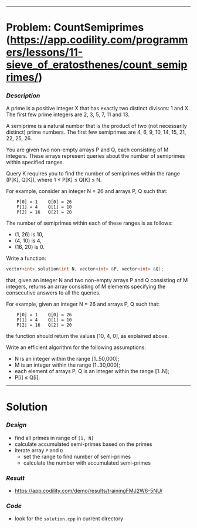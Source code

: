 
---

# Problem: CountSemiprimes (https://app.codility.com/programmers/lessons/11-sieve_of_eratosthenes/count_semiprimes/)

### *Description*
A prime is a positive integer X that has exactly two distinct divisors: 1 and X. The first few prime integers are 2, 3, 5, 7, 11 and 13.

A semiprime is a natural number that is the product of two (not necessarily distinct) prime numbers. The first few semiprimes are 4, 6, 9, 10, 14, 15, 21, 22, 25, 26.

You are given two non-empty arrays P and Q, each consisting of M integers. These arrays represent queries about the number of semiprimes within specified ranges.

Query K requires you to find the number of semiprimes within the range (P[K], Q[K]), where 1 ≤ P[K] ≤ Q[K] ≤ N.

For example, consider an integer N = 26 and arrays P, Q such that:

```
    P[0] = 1    Q[0] = 26
    P[1] = 4    Q[1] = 10
    P[2] = 16   Q[2] = 20
```

The number of semiprimes within each of these ranges is as follows:

- (1, 26) is 10,
- (4, 10) is 4,
- (16, 20) is 0.

Write a function:

```cpp
vector<int> solution(int N, vector<int> &P, vector<int> &Q);
```

that, given an integer N and two non-empty arrays P and Q consisting of M integers, returns an array consisting of M elements specifying the consecutive answers to all the queries.

For example, given an integer N = 26 and arrays P, Q such that:

```
    P[0] = 1    Q[0] = 26
    P[1] = 4    Q[1] = 10
    P[2] = 16   Q[2] = 20
```

the function should return the values [10, 4, 0], as explained above.

Write an efficient algorithm for the following assumptions:

- N is an integer within the range [1..50,000];
- M is an integer within the range [1..30,000];
- each element of arrays P, Q is an integer within the range [1..N];
- P[i] ≤ Q[i].

---

# Solution

### *Design*
- find all primes in range of `[1, N]`
- calculate accumulated semi-primes based on the primes
- iterate array `P` and `Q`
    - set the range to find number of semi-primes
    - calculate the number with accumulated semi-primes

### *Result*
- https://app.codility.com/demo/results/trainingFMJ2W6-5NU/

### *Code*
- look for the `solution.cpp` in current directory